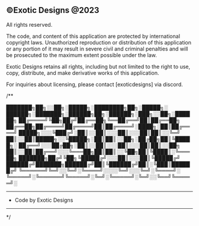 ## ©Exotic Designs @2023
All rights reserved.

The code, and content of this application are protected by international copyright laws. Unauthorized reproduction or distribution of this application or any portion of it may result in severe civil and criminal penalties and will be prosecuted to the maximum extent possible under the law.

Exotic Designs retains all rights, including but not limited to the right to use, copy, distribute, and make derivative works of this application.

For inquiries about licensing, please contact [exoticdesigns] via discord.

/**

███████╗██╗░░██╗░█████╗░████████╗██╗░█████╗░  ██████╗░███████╗░██████╗██╗░██████╗░███╗░░██╗░██████╗
██╔════╝╚██╗██╔╝██╔══██╗╚══██╔══╝██║██╔══██╗  ██╔══██╗██╔════╝██╔════╝██║██╔════╝░████╗░██║██╔════╝
█████╗░░░╚███╔╝░██║░░██║░░░██║░░░██║██║░░╚═╝  ██║░░██║█████╗░░╚█████╗░██║██║░░██╗░██╔██╗██║╚█████╗░
██╔══╝░░░██╔██╗░██║░░██║░░░██║░░░██║██║░░██╗  ██║░░██║██╔══╝░░░╚═══██╗██║██║░░╚██╗██║╚████║░╚═══██╗
███████╗██╔╝╚██╗╚█████╔╝░░░██║░░░██║╚█████╔╝  ██████╔╝███████╗██████╔╝██║╚██████╔╝██║░╚███║██████╔╝
╚══════╝╚═╝░░╚═╝░╚════╝░░░░╚═╝░░░╚═╝░╚════╝░  ╚═════╝░╚══════╝╚═════╝░╚═╝░╚═════╝░╚═╝░░╚══╝╚═════╝░       

 * **********************************************
 *   Code by Exotic Designs
 * **********************************************
 */
